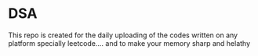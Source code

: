  # DSA
This repo is created for the daily uploading of the codes written on any platform specially leetcode....  and to make your memory sharp and helathy                   
